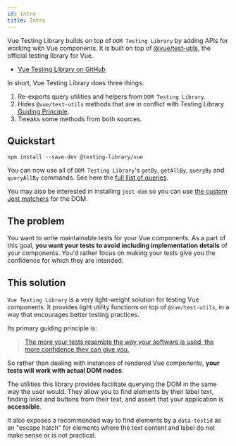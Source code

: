 ```yaml
---
id: intro
title: Intro
---
```


Vue Testing Library builds on top of `DOM Testing Library` by adding APIs for
working with Vue components. It is built on top of
[@vue/test-utils](https://github.com/vuejs/vue-test-utils), the official testing
library for Vue.

- [Vue Testing Library on GitHub][gh]

In short, Vue Testing Library does three things:

1. Re-exports query utilities and helpers from `DOM Testing Library`.
2. Hides `@vue/test-utils` methods that are in conflict with Testing Library
   [Guiding Principle](/docs/guiding-principles).
3. Tweaks some methods from both sources.

## Quickstart

```
npm install --save-dev @testing-library/vue
```

You can now use all of `DOM Testing Library`'s `getBy`, `getAllBy`, `queryBy`
and `queryAllBy` commands. See here the
[full llist of queries](dom-testing-library/api-queries.md).

You may also be interested in installing `jest-dom` so you can use
[the custom Jest matchers](https://github.com/gnapse/jest-dom#readme) for the
DOM.

## The problem

You want to write maintainable tests for your Vue components. As a part of this
goal, **you want your tests to avoid including implementation details** of your
components. You'd rather focus on making your tests give you the confidence for
which they are intended.

## This solution

`Vue Testing Library` is a very light-weight solution for testing Vue
components. It provides light utility functions on top of `@vue/test-utils`, in
a way that encourages better testing practices.

Its primary guiding principle is:

> [The more your tests resemble the way your software is used, the more confidence they can give you.](guiding-principles.md)

So rather than dealing with instances of rendered Vue components, **your tests
will work with actual DOM nodes**.

The utilities this library provides facilitate querying the DOM in the same way
the user would. They allow you to find elements by their label text, finding
links and buttons from their text, and assert that your application is
**accessible**.

It also exposes a recommended way to find elements by a `data-testid` as an
"escape hatch" for elements where the text content and label do not make sense
or is not practical.

[gh]: https://github.com/testing-library/vue-testing-library
